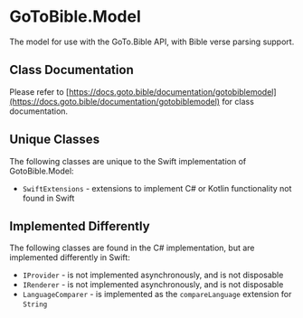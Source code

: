 # GoToBible.Model

The model for use with the GoTo.Bible API, with Bible verse parsing support.

## Class Documentation 
Please refer to [https://docs.goto.bible/documentation/gotobiblemodel](https://docs.goto.bible/documentation/gotobiblemodel) for class documentation.

## Unique Classes
The following classes are unique to the Swift implementation of GotoBible.Model:
* `SwiftExtensions` - extensions to implement C# or Kotlin functionality not found in Swift

## Implemented Differently
The following classes are found in the C# implementation, but are implemented differently in Swift:
* `IProvider` - is not implemented asynchronously, and is not disposable
* `IRenderer` - is not implemented asynchronously, and is not disposable
* `LanguageComparer` - is implemented as the `compareLanguage` extension for `String`
